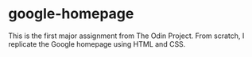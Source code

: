 # google-homepage
This is the first major assignment from The Odin Project. From scratch, I replicate the Google homepage using HTML and CSS.  
